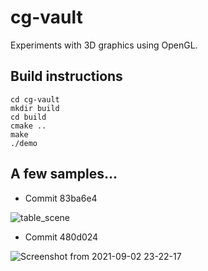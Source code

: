 # cg-vault
Experiments with 3D graphics using OpenGL.

## Build instructions

```
cd cg-vault
mkdir build
cd build
cmake ..
make
./demo
```

## A few samples...

- Commit 83ba6e4

![table_scene](https://user-images.githubusercontent.com/33296520/131058623-ff3d3d42-c215-4291-94ff-b307fcab0953.png)

- Commit 480d024

![Screenshot from 2021-09-02 23-22-17](https://user-images.githubusercontent.com/33296520/131940984-716edb90-8d0f-4772-b0e1-7befc3fa82b9.png)


